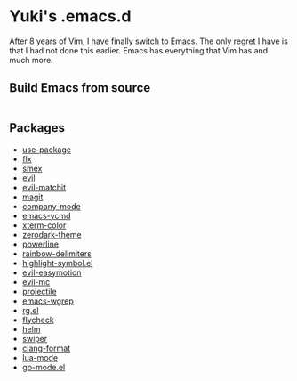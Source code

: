 Yuki's .emacs.d
===============

After 8 years of Vim, I have finally switch to Emacs. The only regret I have is that I had not done this earlier. Emacs has everything that Vim has and much more.

Build Emacs from source
-----------------------

``` shell

```

Packages
--------

 - [use-package](https://github.com/jwiegley/use-package)
 - [flx](https://github.com/lewang/flx)
 - [smex](https://github.com/nonsequitur/smex)
 - [evil](https://github.com/emacs-evil/evil)
 - [evil-matchit](https://github.com/redguardtoo/evil-matchit)
 - [magit](https://github.com/magit/magit)
 - [company-mode](https://github.com/company-mode/company-mode)
 - [emacs-ycmd](https://github.com/abingham/emacs-ycmd)
 - [xterm-color](https://github.com/atomontage/xterm-color)
 - [zerodark-theme](https://github.com/NicolasPetton/zerodark-theme)
 - [powerline](https://github.com/milkypostman/powerline)
 - [rainbow-delimiters](https://github.com/Fanael/rainbow-delimiters)
 - [highlight-symbol.el](https://github.com/nschum/highlight-symbol.el)
 - [evil-easymotion](https://github.com/PythonNut/evil-easymotion)
 - [evil-mc](https://github.com/gabesoft/evil-mc)
 - [projectile](https://github.com/bbatsov/projectile)
 - [emacs-wgrep](https://github.com/mhayashi1120/Emacs-wgrep)
 - [rg.el](https://github.com/dajva/rg.el)
 - [flycheck](https://github.com/flycheck/flycheck)
 - [helm](https://github.com/emacs-helm/helm)
 - [swiper](https://github.com/abo-abo/swiper)
 - [clang-format](https://github.com/emacsorphanage/clang-format)
 - [lua-mode](https://github.com/immerrr/lua-mode)
 - [go-mode.el](https://github.com/dominikh/go-mode.el)

